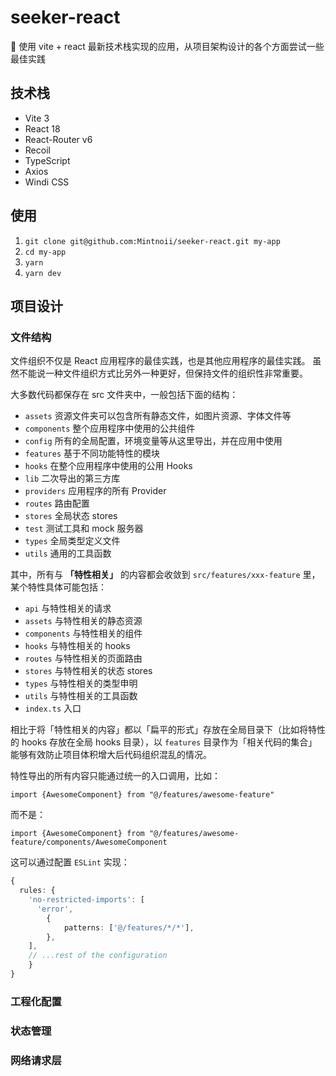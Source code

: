 # seeker-react
👾 使用 vite + react 最新技术栈实现的应用，从项目架构设计的各个方面尝试一些最佳实践

## 技术栈

- Vite 3
- React 18
- React-Router v6
- Recoil
- TypeScript
- Axios
- Windi CSS

## 使用

1. `git clone git@github.com:Mintnoii/seeker-react.git my-app`
2. `cd my-app`
3. `yarn`
4. `yarn dev`

## 项目设计

### 文件结构

文件组织不仅是 React 应用程序的最佳实践，也是其他应用程序的最佳实践。 虽然不能说一种文件组织方式比另外一种更好，但保持文件的组织性非常重要。

大多数代码都保存在 src 文件夹中，一般包括下面的结构：

- `assets`  资源文件夹可以包含所有静态文件，如图片资源、字体文件等
- `components` 整个应用程序中使用的公共组件
- `config` 所有的全局配置，环境变量等从这里导出，并在应用中使用
- `features` 基于不同功能特性的模块
- `hooks` 在整个应用程序中使用的公用 Hooks
- `lib` 二次导出的第三方库
- `providers` 应用程序的所有 Provider
- `routes` 路由配置
- `stores` 全局状态 stores
- `test` 测试工具和 mock 服务器
- `types` 全局类型定义文件
- `utils` 通用的工具函数

其中，所有与 **「特性相关」** 的内容都会收敛到 `src/features/xxx-feature` 里，某个特性具体可能包括：

- `api` 与特性相关的请求
- `assets` 与特性相关的静态资源
- `components` 与特性相关的组件
- `hooks` 与特性相关的 hooks
- `routes` 与特性相关的页面路由
- `stores` 与特性相关的状态 stores
- `types` 与特性相关的类型申明
- `utils` 与特性相关的工具函数
- `index.ts` 入口

相比于将「特性相关的内容」都以「扁平的形式」存放在全局目录下（比如将特性的 hooks 存放在全局 hooks 目录），以 `features` 目录作为「相关代码的集合」能够有效防止项目体积增大后代码组织混乱的情况。

特性导出的所有内容只能通过统一的入口调用，比如：

`import {AwesomeComponent} from "@/features/awesome-feature"`

而不是：

`import {AwesomeComponent} from "@/features/awesome-feature/components/AwesomeComponent`

这可以通过配置 `ESLint` 实现：

```typescript
{
  rules: {
    'no-restricted-imports': [
      'error',
        {
            patterns: ['@/features/*/*'],
        },
    ],
  	// ...rest of the configuration
	}
}
```

### 工程化配置
### 状态管理
### 网络请求层